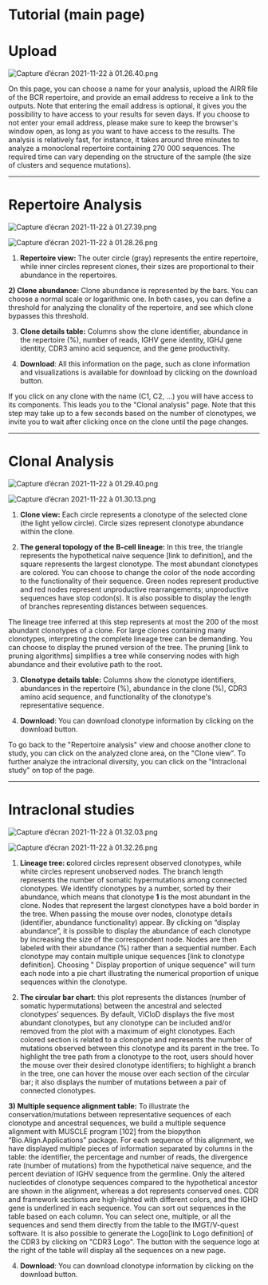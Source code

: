 # Tutorial (main page)

# Upload

![Capture d’écran 2021-11-22 à 01.26.40.png](Tutorial%20(main%20page)%20f64d840724ca44f9afd44b32f46c3c23/Capture_decran_2021-11-22_a_01.26.40.png)

On this page, you can choose a name for your analysis, upload the AIRR file of the BCR repertoire, and provide an email address to receive a link to the outputs. Note that entering the email address is optional, it gives you the possibility to have access to your results for seven days. If you choose to not enter your email address, please make sure to keep the browser's window open, as long as you want to have access to the results. The analysis is relatively fast, for instance, it takes around three minutes to analyze a monoclonal repertoire containing 270 000 sequences. The required time can vary depending on the structure of the sample (the size of clusters and sequence mutations).

---

# Repertoire Analysis

![Capture d’écran 2021-11-22 à 01.27.39.png](Tutorial%20(main%20page)%20f64d840724ca44f9afd44b32f46c3c23/Capture_decran_2021-11-22_a_01.27.39.png)

![Capture d’écran 2021-11-22 à 01.28.26.png](Tutorial%20(main%20page)%20f64d840724ca44f9afd44b32f46c3c23/Capture_decran_2021-11-22_a_01.28.26.png)

1) **Repertoire view:** The outer circle (gray) represents the entire repertoire, while inner circles represent clones, their sizes are proportional to their abundance in the repertoires.

**2) Clone abundance:** Clone abundance is represented by the bars. You can choose a normal scale or logarithmic one. In both cases, you can define a threshold for analyzing the clonality of the repertoire, and see which clone bypasses this threshold.

3) **Clone details table:** Columns show the clone identifier, abundance in the repertoire (%), number of reads, IGHV gene identity, IGHJ gene identity, CDR3 amino acid sequence, and the gene productivity.

4) **Download**: All this information on the page, such as clone information and visualizations is available for download by clicking on the download button.

If you click on any clone with the name (C1, C2, ...) you will have access to its components. This leads you to the "Clonal analysis" page. Note that this step may take up to a few seconds based on the number of clonotypes, we invite you to wait after clicking once on the clone until the page changes.

---

# Clonal Analysis

![Capture d’écran 2021-11-22 à 01.29.40.png](Tutorial%20(main%20page)%20f64d840724ca44f9afd44b32f46c3c23/Capture_decran_2021-11-22_a_01.29.40.png)

![Capture d’écran 2021-11-22 à 01.30.13.png](Tutorial%20(main%20page)%20f64d840724ca44f9afd44b32f46c3c23/Capture_decran_2021-11-22_a_01.30.13.png)

1) **Clone view:** Each circle represents a clonotype of the selected clone (the light yellow circle). Circle sizes represent clonotype abundance within the clone.

2) **The general topology of the** **B-cell lineage:** In this tree, the triangle represents the hypothetical naive sequence [link to definition], and the square represents the largest clonotype. The most abundant clonotypes are colored. You can choose to change the color of the node according to the functionality of their sequence. Green nodes represent productive and red nodes represent unproductive rearrangements; unproductive sequences have stop codon(s). It is also possible to display the length of branches representing distances between sequences.

The lineage tree inferred at this step represents at most the 200 of the most abundant clonotypes of a clone. For large clones containing many clonotypes, interpreting the complete lineage tree can be demanding. You can choose to display the pruned version of the tree. The pruning [link to pruning algorithms] simplifies a tree while conserving nodes with high abundance and their evolutive path to the root.

3) **Clonotype details table:** Columns show the clonotype identifiers, abundances in the repertoire (%), abundance in the clone (%), CDR3 amino acid sequence, and functionality of the clonotype's representative sequence.

4) **Download**: You can download clonotype information by clicking on the download button.

To go back to the "Repertoire analysis" view and choose another clone to study, you can click on the analyzed clone area, on the "Clone view". To further analyze the intraclonal diversity, you can click on the "Intraclonal study" on top of the page.

---

# Intraclonal studies

![Capture d’écran 2021-11-22 à 01.32.03.png](Tutorial%20(main%20page)%20f64d840724ca44f9afd44b32f46c3c23/Capture_decran_2021-11-22_a_01.32.03.png)

![Capture d’écran 2021-11-22 à 01.32.26.png](Tutorial%20(main%20page)%20f64d840724ca44f9afd44b32f46c3c23/Capture_decran_2021-11-22_a_01.32.26.png)

1) **Lineage tree: c**olored circles represent observed clonotypes, while white circles represent unobserved nodes. The branch length represents the number of somatic hypermutations among connected clonotypes. We identify clonotypes by a number, sorted by their abundance, which means that clonotype **1** is the most abundant in the clone. Nodes that represent the largest clonotypes have a bold border in the tree. When passing the mouse over nodes, clonotype details (identifier, abundance functionality) appear. By clicking on “display abundance”, it is possible to display the abundance of each clonotype by increasing the size of the correspondent node. Nodes are then labeled with their abundance (%) rather than a sequential number. Each clonotype may contain multiple unique sequences [link to clonotype definition]. Choosing " Display proportion of unique sequence" will turn each node into a pie chart illustrating the numerical proportion of unique sequences within the clonotype.

2) **The circular bar chart**: this plot represents the distances (number of somatic hypermutations) between the ancestral and selected clonotypes’ sequences. By default, ViCloD displays the five most abundant clonotypes, but any clonotype can be included and/or removed from the plot with a maximum of eight clonotypes. Each colored section is related to a clonotype and represents the number of mutations observed between this clonotype and its parent in the tree. To highlight the tree path from a clonotype to the root, users should hover the mouse over their desired clonotype identifiers; to highlight a branch in the tree, one can hover the mouse over each section of the circular bar; it also displays the number of mutations between a pair of connected clonotypes.

**3) Multiple sequence alignment table:** To illustrate the conservation/mutations between representative sequences of each clonotype and ancestral sequences, we build a multiple sequence alignment with MUSCLE program [102] from the biopython “Bio.Align.Applications” package. For each sequence of this alignment, we have displayed multiple pieces of information separated by columns in the table: the identifier, the percentage and number of reads, the divergence rate (number of mutations) from the hypothetical naive sequence, and the percent deviation of IGHV sequence from the germline. Only the altered nucleotides of clonotype sequences compared to the hypothetical ancestor are shown in the alignment, whereas a dot represents conserved ones. CDR and framework sections are high-lighted with different colors, and the IGHD gene is underlined in each sequence. You can sort out sequences in the table based on each column. You can select one, multiple, or all the sequences and send them directly from the table to the IMGT/V-quest software. It is also possible to generate the Logo[link to Logo definition] of the CDR3 by clicking on "CDR3 Logo". The button with the sequence logo at the right of the table will display all the sequences on a new page.

4) **Download**: You can download clonotype information by clicking on the download button.